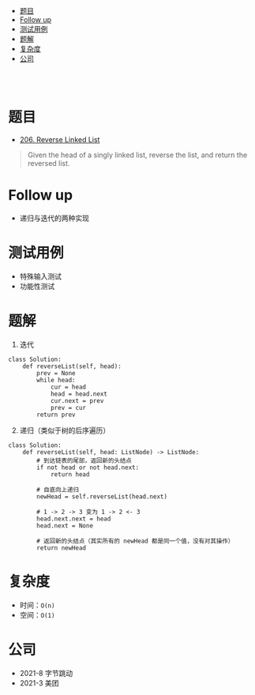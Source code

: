 - [题目](#题目)
- [Follow up](#follow-up)
- [测试用例](#测试用例)
- [题解](#题解)
- [复杂度](#复杂度)
- [公司](#公司)

</br></br>

# 题目
- [206. Reverse Linked List](https://leetcode.com/problems/reverse-linked-list/)
> Given the head of a singly linked list, reverse the list, and return the reversed list.

# Follow up
- 递归与迭代的两种实现

# 测试用例
- 特殊输入测试
- 功能性测试

# 题解
1. 迭代
```
class Solution:
    def reverseList(self, head):
        prev = None
        while head:
            cur = head
            head = head.next
            cur.next = prev
            prev = cur
        return prev
```
2. 递归（类似于树的后序遍历）
```
class Solution:
    def reverseList(self, head: ListNode) -> ListNode:
        # 到达链表的尾部，返回新的头结点
        if not head or not head.next:
            return head

        # 自底向上递归
        newHead = self.reverseList(head.next)

        # 1 -> 2 -> 3 变为 1 -> 2 <- 3
        head.next.next = head
        head.next = None

        # 返回新的头结点（其实所有的 newHead 都是同一个值，没有对其操作）
        return newHead
```

# 复杂度
- 时间：`O(n)`
- 空间：`O(1)`

# 公司
- 2021-8 字节跳动
- 2021-3 美团